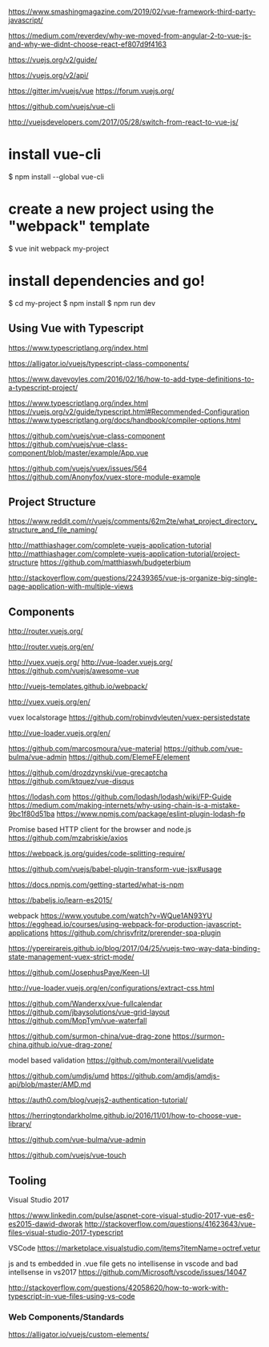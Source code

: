 
https://www.smashingmagazine.com/2019/02/vue-framework-third-party-javascript/

https://medium.com/reverdev/why-we-moved-from-angular-2-to-vue-js-and-why-we-didnt-choose-react-ef807d9f4163

https://vuejs.org/v2/guide/

https://vuejs.org/v2/api/

https://gitter.im/vuejs/vue
https://forum.vuejs.org/

https://github.com/vuejs/vue-cli

http://vuejsdevelopers.com/2017/05/28/switch-from-react-to-vue-js/



# install vue-cli
$ npm install --global vue-cli
# create a new project using the "webpack" template
$ vue init webpack my-project
# install dependencies and go!
$ cd my-project
$ npm install
$ npm run dev


## Using Vue with Typescript

https://www.typescriptlang.org/index.html

https://alligator.io/vuejs/typescript-class-components/

https://www.davevoyles.com/2016/02/16/how-to-add-type-definitions-to-a-typescript-project/

https://www.typescriptlang.org/index.html
https://vuejs.org/v2/guide/typescript.html#Recommended-Configuration
https://www.typescriptlang.org/docs/handbook/compiler-options.html

https://github.com/vuejs/vue-class-component
https://github.com/vuejs/vue-class-component/blob/master/example/App.vue

https://github.com/vuejs/vuex/issues/564
https://github.com/Anonyfox/vuex-store-module-example


## Project Structure

https://www.reddit.com/r/vuejs/comments/62m2te/what_project_directory_structure_and_file_naming/


http://matthiashager.com/complete-vuejs-application-tutorial
http://matthiashager.com/complete-vuejs-application-tutorial/project-structure
https://github.com/matthiaswh/budgeterbium

http://stackoverflow.com/questions/22439365/vue-js-organize-big-single-page-application-with-multiple-views


## Components

http://router.vuejs.org/

http://router.vuejs.org/en/

http://vuex.vuejs.org/
http://vue-loader.vuejs.org/
https://github.com/vuejs/awesome-vue

http://vuejs-templates.github.io/webpack/

http://vuex.vuejs.org/en/

vuex localstorage
https://github.com/robinvdvleuten/vuex-persistedstate

http://vue-loader.vuejs.org/en/

https://github.com/marcosmoura/vue-material
https://github.com/vue-bulma/vue-admin
https://github.com/ElemeFE/element

https://github.com/drozdzynski/vue-grecaptcha
https://github.com/ktquez/vue-disqus


https://lodash.com
https://github.com/lodash/lodash/wiki/FP-Guide
https://medium.com/making-internets/why-using-chain-is-a-mistake-9bc1f80d51ba
https://www.npmjs.com/package/eslint-plugin-lodash-fp

Promise based HTTP client for the browser and node.js
https://github.com/mzabriskie/axios


https://webpack.js.org/guides/code-splitting-require/

https://github.com/vuejs/babel-plugin-transform-vue-jsx#usage

https://docs.npmjs.com/getting-started/what-is-npm

https://babeljs.io/learn-es2015/

webpack
https://www.youtube.com/watch?v=WQue1AN93YU
https://egghead.io/courses/using-webpack-for-production-javascript-applications
https://github.com/chrisvfritz/prerender-spa-plugin



https://ypereirareis.github.io/blog/2017/04/25/vuejs-two-way-data-binding-state-management-vuex-strict-mode/

https://github.com/JosephusPaye/Keen-UI



http://vue-loader.vuejs.org/en/configurations/extract-css.html


https://github.com/Wanderxx/vue-fullcalendar
https://github.com/jbaysolutions/vue-grid-layout
https://github.com/MopTym/vue-waterfall

https://github.com/surmon-china/vue-drag-zone
https://surmon-china.github.io/vue-drag-zone/

model based validation
https://github.com/monterail/vuelidate


https://github.com/umdjs/umd
https://github.com/amdjs/amdjs-api/blob/master/AMD.md

https://auth0.com/blog/vuejs2-authentication-tutorial/

https://herringtondarkholme.github.io/2016/11/01/how-to-choose-vue-library/

https://github.com/vue-bulma/vue-admin

https://github.com/vuejs/vue-touch

## Tooling

Visual Studio 2017

https://www.linkedin.com/pulse/aspnet-core-visual-studio-2017-vue-es6-es2015-dawid-dworak
http://stackoverflow.com/questions/41623643/vue-files-visual-studio-2017-typescript

VSCode
https://marketplace.visualstudio.com/items?itemName=octref.vetur

js and ts embedded in .vue file gets no intellisense in vscode and bad intellsense in vs2017
https://github.com/Microsoft/vscode/issues/14047

http://stackoverflow.com/questions/42058620/how-to-work-with-typescript-in-vue-files-using-vs-code

### Web Components/Standards

https://alligator.io/vuejs/custom-elements/


